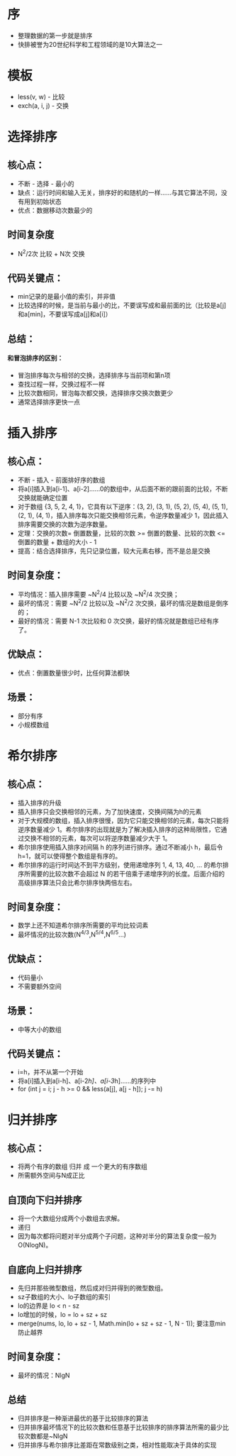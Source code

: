 # 序

- 整理数据的第一步就是排序
- 快排被誉为20世纪科学和工程领域的是10大算法之一



# 模板

- less(v, w) - 比较
- exch(a, i, j) - 交换



# 选择排序

## 核心点：

- 不断 - 选择 - 最小的
- 缺点：运行时间和输入无关，排序好的和随机的一样……与其它算法不同，没有用到初始状态
- 优点：数据移动次数最少的

## 时间复杂度

- N<sup>2</sup>/2次 比较 + N次 交换

## 代码关键点：

- min记录的是最小值的索引，并非值
- 比较选择的时候，是当前与最小的比，不要误写成和最前面的比（比较是a[j]和a[min]，不要误写成a[j]和a[i]）

## 总结：

#### 和冒泡排序的区别：

- 冒泡排序每次与相邻的交换，选择排序与当前项和第n项
- 查找过程一样，交换过程不一样
- 比较次数相同，冒泡每次都交换，选择排序交换次数更少
- 通常选择排序更快一点





# 插入排序

## 核心点：

- 不断 - 插入 - 前面排好序的数组
- 将a[i]插入到a[i-1]、a[i-2]……0的数组中，从后面不断的跟前面的比较，不断交换就能确定位置
- 对于数组 {3, 5, 2, 4, 1}，它具有以下逆序：(3, 2), (3, 1), (5, 2), (5, 4), (5, 1), (2, 1), (4, 1)，插入排序每次只能交换相邻元素，令逆序数量减少 1，因此插入排序需要交换的次数为逆序数量。
- 定理：交换的次数= 倒置数量，比较的次数 >= 倒置的数量、比较的次数 <= 倒置的数量 + 数组的大小 - 1
- 提高：结合选择排序，先只记录位置，较大元素右移，而不是总是交换

## 时间复杂度：

- 平均情况：插入排序需要 \~N<sup>2</sup>/4 比较以及 \~N<sup>2</sup>/4 次交换；
- 最坏的情况：需要 \~N<sup>2</sup>/2 比较以及 \~N<sup>2</sup>/2 次交换，最坏的情况是数组是倒序的；
- 最好的情况：需要 N-1 次比较和 0 次交换，最好的情况就是数组已经有序了。

## 优缺点：

- 优点：倒置数量很少时，比任何算法都快

## 场景：

- 部分有序
- 小规模数组



# 希尔排序

## 核心点：

- 插入排序的升级
- 插入排序只会交换相邻的元素，为了加快速度，交换间隔为h的元素
- 对于大规模的数组，插入排序很慢，因为它只能交换相邻的元素，每次只能将逆序数量减少 1。希尔排序的出现就是为了解决插入排序的这种局限性，它通过交换不相邻的元素，每次可以将逆序数量减少大于 1。
- 希尔排序使用插入排序对间隔 h 的序列进行排序。通过不断减小 h，最后令 h=1，就可以使得整个数组是有序的。
- 希尔排序的运行时间达不到平方级别，使用递增序列 1, 4, 13, 40, ... 的希尔排序所需要的比较次数不会超过 N 的若干倍乘于递增序列的长度。后面介绍的高级排序算法只会比希尔排序快两倍左右。

## 时间复杂度：

- 数学上还不知道希尔排序所需要的平均比较词素
- 最坏情况的比较次数(N<sup>4/3</sup>,N<sup>5/4</sup>,N<sup>6/5</sup>...)

## 优缺点：

- 代码量小
- 不需要额外空间

## 场景：

- 中等大小的数组

## 代码关键点：

- i=h，并不从第一个开始
- 将a[i]插入到a[i-h]、a[i-2*h]、a[i-3*h]……的序列中
- for (int j = i; j - h >= 0 && less(a[j], a[j - h]); j -= h) 



# 归并排序

## 核心点：

- 将两个有序的数组 归并 成 一个更大的有序数组
- 所需额外空间与N成正比

## 自顶向下归并排序

- 将一个大数组分成两个小数组去求解。
- 递归
- 因为每次都将问题对半分成两个子问题，这种对半分的算法复杂度一般为 O(NlogN)。

## 自底向上归并排序

- 先归并那些微型数组，然后成对归并得到的微型数组。
- sz子数组的大小、lo子数组的索引
- lo的边界是 lo < n - sz
- lo增加的时候，lo = lo + sz + sz
- merge(nums, lo, lo + sz - 1, Math.min(lo + sz + sz - 1, N - 1));  要注意min防止越界

## 时间复杂度：

- 最坏的情况：NlgN

## 总结

- 归并排序是一种渐进最优的基于比较排序的算法
- 归并排序最坏情况下的比较次数和任意基于比较排序的排序算法所需的最少比较次数都是~NlgN
- 归并排序与希尔排序比差距在常数级别之类，相对性能取决于具体的实现